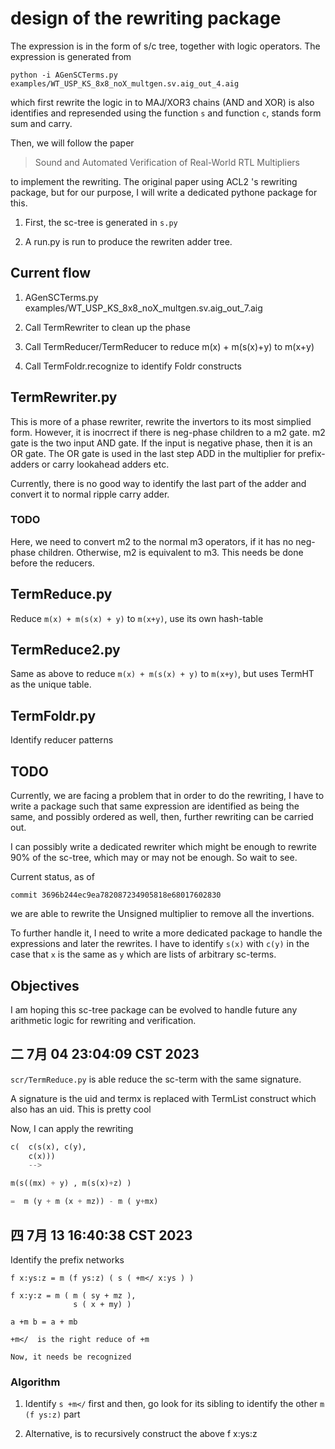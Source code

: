 

# design of the rewriting package



The expression is in the form of s/c tree, together with logic
operators. The expression is generated from 

```
python -i AGenSCTerms.py examples/WT_USP_KS_8x8_noX_multgen.sv.aig_out_4.aig 
```

which first rewrite the logic in to MAJ/XOR3 chains (AND and XOR) is
also identifies and represended using the function `s` and function
`c`, stands form sum and carry.

Then, we will follow the paper

> Sound and Automated Verification of Real-World RTL Multipliers

to implement the rewriting. The original paper using ACL2 's rewriting
package, but for our purpose, I will write a dedicated pythone package
for this.

1. First, the sc-tree is generated in `s.py`

2. A run.py is run to produce the rewriten adder tree.

## Current flow

1. AGenSCTerms.py examples/WT_USP_KS_8x8_noX_multgen.sv.aig_out_7.aig 

2. Call TermRewriter to clean up the phase

3. Call TermReducer/TermReducer to reduce m(x) + m(s(x)+y) to m(x+y)

4. Call TermFoldr.recognize to identify Foldr constructs 

## TermRewriter.py

This is more of a phase rewriter, rewrite the invertors to its most
simplied form. However, it is inocrrect if there is neg-phase children
to a m2 gate. m2 gate is the two input AND gate. If the input is
negative phase, then it is an OR gate. The OR gate is used in the last
step ADD in the multiplier for prefix-adders or carry lookahead adders
etc. 

Currently, there is no good way to identify the last part of the adder
and convert it to normal ripple carry adder.

### TODO 

Here, we need to convert m2 to the normal m3 operators, if it has no
neg-phase children. Otherwise, m2 is equivalent to m3. This needs be
done before the reducers.

## TermReduce.py
Reduce `m(x) + m(s(x) + y)` to  `m(x+y)`, use its own hash-table
## TermReduce2.py

Same as above to reduce `m(x) + m(s(x) + y)` to `m(x+y)`, but uses
TermHT as the unique table.

## TermFoldr.py

Identify reducer patterns

## TODO

Currently, we are facing a problem that in order to do the rewriting,
I have to write a package such that same expression are identified as
being the same, and possibly ordered as well, then, further rewriting
can be carried out.

I can possibly write a dedicated rewriter which might be enough to
rewrite 90% of the sc-tree, which may or may not be enough. So wait to see.

Current status, as of 

```
commit 3696b244ec9ea782087234905818e68017602830
```

we are able to rewrite the Unsigned multiplier to remove all the
invertions.

To further handle it, I need to write a more dedicated package to
handle the expressions and later the rewrites. I have to identify
`s(x)` with `c(y)` in the case that `x` is the same as `y` which are
lists of arbitrary sc-terms.

## Objectives

I am hoping this sc-tree package can be evolved to handle future any
arithmetic logic for rewriting and verification.



## 二 7月 04 23:04:09 CST 2023

`scr/TermReduce.py` is able reduce the sc-term with the same
signature.

A signature is the uid and termx is replaced with TermList construct
which also has an uid. This is pretty cool

Now, I can apply the rewriting

``` python
c(  c(s(x), c(y), 
    c(x)))
    --> 
```

``` python
m(s((mx) + y) , m(s(x)+z) )

=  m (y + m (x + mz)) - m ( y+mx)

```
<!-- this is a fold, and needs be recognized -->


## 四 7月 13 16:40:38 CST 2023

Identify the prefix networks

```
f x:ys:z = m (f ys:z) ( s ( +m</ x:ys ) )
               
f x:y:z = m ( m ( sy + mz ),
              s ( x + my) )
              
a +m b = a + mb

+m</  is the right reduce of +m 
              
Now, it needs be recognized
```
               

### Algorithm
    
1. Identify `s +m</` first and then, go look for its sibling to identify
   the other `m (f ys:z)` part

2. Alternative, is to recursively construct the above f x:ys:z 
